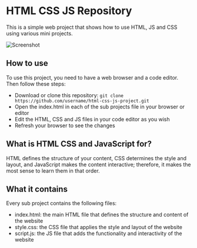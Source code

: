 # HTML CSS JS Repository

This is a simple web project that shows how to use HTML, JS and CSS using various mini projects.

<img src="https://media.licdn.com/dms/image/D4D12AQF7lMBGIwHUCw/article-inline_image-shrink_1000_1488/0/1680955326122?e=1694044800&v=beta&t=LzzqB9cwD_1V8sMvhA8YzuWB7ZCVXyJimUde3yV3dck" alt="Screenshot" style="max-width: 100%;">

## How to use

To use this project, you need to have a web browser and a code editor. Then follow these steps:

- Download or clone this repository: `git clone https://github.com/username/html-css-js-project.git`
- Open the index.html in each of the sub projects file in your browser or editor
- Edit the HTML, CSS and JS files in your code editor as you wish
- Refresh your browser to see the changes
  
## What is HTML CSS and JavaScript for?

HTML defines the structure of your content, CSS determines the style and layout, and JavaScript makes the content interactive; therefore, it makes the most sense to learn them in that order.

## What it contains

Every sub project contains the following files:

- index.html: the main HTML file that defines the structure and content of the website
- style.css: the CSS file that applies the style and layout of the website
- script.js: the JS file that adds the functionality and interactivity of the website
